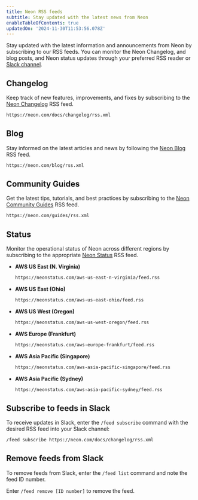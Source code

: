 ```yaml
---
title: Neon RSS feeds
subtitle: Stay updated with the latest news from Neon
enableTableOfContents: true
updatedOn: '2024-11-30T11:53:56.078Z'
---
```


Stay updated with the latest information and announcements from Neon by subscribing to our RSS feeds. You can monitor the Neon Changelog, and blog posts, and Neon status updates through your preferred RSS reader or [Slack channel](#subscribe-to-feeds-in-slack).

## Changelog

Keep track of new features, improvements, and fixes by subscribing to the [Neon Changelog](/docs/changelog) RSS feed.

```bash
https://neon.com/docs/changelog/rss.xml
```

## Blog

Stay informed on the latest articles and news by following the [Neon Blog](/blog) RSS feed.

```bash
https://neon.com/blog/rss.xml
```

## Community Guides

Get the latest tips, tutorials, and best practices by subscribing to the [Neon Community Guides](/guides) RSS feed.

```bash
https://neon.com/guides/rss.xml
```

## Status

Monitor the operational status of Neon across different regions by subscribing to the appropriate [Neon Status](https://neonstatus.com/) RSS feed.

- **AWS US East (N. Virginia)**

  ```bash
  https://neonstatus.com/aws-us-east-n-virginia/feed.rss
  ```

- **AWS US East (Ohio)**

  ```bash
  https://neonstatus.com/aws-us-east-ohio/feed.rss
  ```

- **AWS US West (Oregon)**

  ```bash
  https://neonstatus.com/aws-us-west-oregon/feed.rss
  ```

- **AWS Europe (Frankfurt)**

  ```bash
  https://neonstatus.com/aws-europe-frankfurt/feed.rss
  ```

- **AWS Asia Pacific (Singapore)**

  ```bash
  https://neonstatus.com/aws-asia-pacific-singapore/feed.rss
  ```

- **AWS Asia Pacific (Sydney)**

  ```bash
  https://neonstatus.com/aws-asia-pacific-sydney/feed.rss
  ```

## Subscribe to feeds in Slack

To receive updates in Slack, enter the `/feed subscribe` command with the desired RSS feed into your Slack channel:

```bash
/feed subscribe https://neon.com/docs/changelog/rss.xml
```

## Remove feeds from Slack

To remove feeds from Slack, enter the `/feed list` command and note the feed ID number.

Enter `/feed remove [ID number]` to remove the feed.
